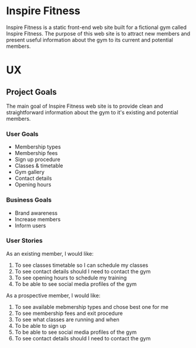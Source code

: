 # Inspire Fitness 

Inspire Fitness is a static front-end web site built for a fictional 
gym called Inspire Fitness. The purpose of this web site is to attract 
new members and present useful information about the gym to its current 
and potential members.

# UX
## Project Goals
The main goal of Inspire Fitness web site is to provide clean and 
straightforward information about the gym to it's existing and potential 
members.

### **User Goals**
- Membership types
- Membership fees
- Sign up procedure
- Classes & timetable
- Gym gallery
- Contact details
- Opening hours

### **Business Goals**
- Brand awareness
- Increase members
- Inform users

### **User Stories**
As an existing member, I would like:

1. To see classes timetable so I can schedule my classes
2. To see contact details should I need to contact the gym
3. To see opening hours to schedule my training
4. To be able to see social media profiles of the gym 

As a prospective member, I would like:

1. To see available mebmership types and chose best one for me
2. To see membership fees and exit procedure
3. To see what classes are running and when
4. To be able to sign up
5. To be able to see social media profiles of the gym
6. To see contact details should I need to contact the gym
